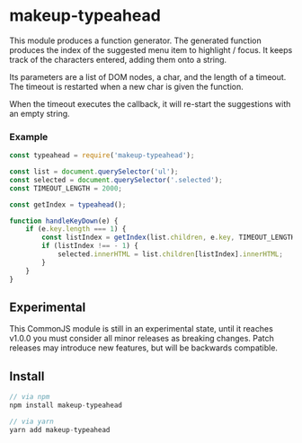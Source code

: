 # makeup-typeahead

This module produces a function generator. The generated function produces the index of the suggested menu item to highlight / focus. It keeps track of the characters entered, adding them onto a string.

Its parameters are a list of DOM nodes, a char, and the length of a timeout. The timeout is restarted when a new char is given the function.

When the timeout executes the callback, it will re-start the suggestions with an empty string.

### Example
```js
const typeahead = require('makeup-typeahead');

const list = document.querySelector('ul');
const selected = document.querySelector('.selected');
const TIMEOUT_LENGTH = 2000;

const getIndex = typeahead();

function handleKeyDown(e) {
    if (e.key.length === 1) {
        const listIndex = getIndex(list.children, e.key, TIMEOUT_LENGTH);
        if (listIndex !== - 1) {
            selected.innerHTML = list.children[listIndex].innerHTML;
        }
    }
}
```

## Experimental

This CommonJS module is still in an experimental state, until it reaches v1.0.0 you must consider all minor releases as breaking changes. Patch releases may introduce new features, but will be backwards compatible.

## Install

```js
// via npm
npm install makeup-typeahead

// via yarn
yarn add makeup-typeahead
```
